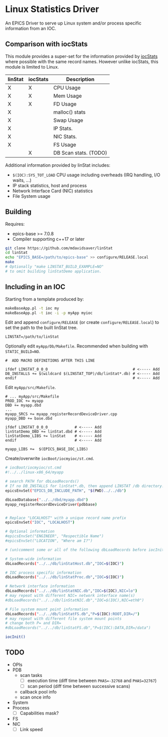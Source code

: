 # Linux Statistics Driver

An EPICS Driver to serve up Linux system and/or process
specific information from an IOC.

## Comparison with iocStats

This module provides a super-set for the information provided by
[iocStats](https://github.com/epics-modules/iocStats)
where possible with the same record names.
However unlike iocStats, this module is limited to Linux.

| linStat | iocStats | Description |
|---------|----------|-------------|
|    X    |     X    | CPU Usage   |
|    X    |     X    | Mem Usage   |
|    X    |     X    | FD Usage    |
|    X    |          | malloc() stats |
|    X    |          | Swap Usage  |
|    X    |          | IP Stats.   |
|    X    |          | NIC Stats.  |
|    X    |          | FS Usage    |
|         |     X    | DB Scan stats. (TODO)  |

Additional information provided by linStat includes:

- `$(IOC):SYS_TOT_LOAD` CPU usage including overheads (IRQ handling, I/O waits, ...)
- IP stack statistics, host and process
- Network Interface Card (NIC) statistics
- File System usage

## Building

Requires:

- epics-base >= 7.0.8
- Compiler supporting c++17 or later

```sh
git clone https://github.com/mdavidsaver/linStat
cd linStat
echo "EPICS_BASE=/path/to/epics-base" >> configure/RELEASE.local
make
# Optionally "make LINSTAT_BUILD_EXAMPLE=NO"
# to omit building linStatDemo application.
```

## Including in an IOC

Starting from a template produced by:

```sh
makeBaseApp.pl -t ioc my
makeBaseApp.pl -t ioc -i -p myApp myioc
```

Edit and append `configure/RELEASE` (or create `configure/RELEASE.local`)
to set the path to the built linStat tree.

```make
LINSTAT=/path/to/linStat
```

Optionally edit `myApp/Db/Makefile`.
Recommended when building with `STATIC_BUILD=NO`.

```make
#  ADD MACRO DEFINITIONS AFTER THIS LINE

ifdef LINSTAT_0_0_0                                      # <----- Add
DB_INSTALLS += $(wildcard $(LINSTAT_TOP)/db/linStat*.db) # <----- Add
endif                                                    # <----- Add
```

Edit `myApp/src/Makefile`.

```make
# ... myApp/src/Makefile
PROD_IOC += myapp
DBD += myapp.dbd
...
myapp_SRCS += myapp_registerRecordDeviceDriver.cpp
myapp_DBD += base.dbd

ifdef LINSTAT_0_0_0            # <----- Add
linStatDemo_DBD += linStat.dbd # <----- Add
linStatDemo_LIBS += linStat    # <----- Add
endif                          # <----- Add

myapp_LIBS +=  $(EPICS_BASE_IOC_LIBS)
```

Create/overwrite `iocBoot/iocmyioc/st.cmd`.

```sh
# iocBoot/iocmyioc/st.cmd
#!../../linux-x86_64/myapp

# search PATH for dbLoadRecords()
# If no DB_INSTALLS for linStat*.db, then append LINSTAT /db directory.
epicsEnvSet("EPICS_DB_INCLUDE_PATH", "$(PWD)../../db")

dbLoadDatabase("../../dbd/myapp.dbd")
myapp_registerRecordDeviceDriver(pdbbase)


# Replace "LOCALHOST" with a unique record name prefix
epicsEnvSet("IOC", "LOCALHOST")

# Optional information
#epicsEnvSet("ENGINEER", "Respectible Name")
#epicsEnvSet("LOCATION", "Where am I?")

# (un)comment some or all of the following dbLoadRecords before iocInit.

# System-wide information
dbLoadRecords("../../db/linStatHost.db","IOC=$(IOC)")

# IOC process specific information
dbLoadRecords("../../db/linStatProc.db","IOC=$(IOC)")

# Network interface information
dbLoadRecords("../../db/linStatNIC.db","IOC=$(IOC),NIC=lo")
# may repeat with different NIC= network interface name(s)
#dbLoadRecords("../../db/linStatNIC.db","IOC=$(IOC),NIC=eth0")

# File system mount point information
dbLoadRecords("../../db/linStatFS.db","P=$(IOC):ROOT,DIR=/")
# may repeat with different file system mount points
# change both P= and DIR=
#dbLoadRecords("../../db/linStatFS.db","P=$(IOC):DATA,DIR=/data")

iocInit()
```

## TODO

- OPIs
- PDB
    - scan tasks
        - [ ] execution time (diff time between `PHAS=-32768` and `PHAS=32767`)
        - [ ] scan period (diff time between successive scans)
    - callback pool info
    - scan once info
- System
- Process
    - [ ] Capabilities mask?
- FS
- NIC
    - [ ] Link speed
